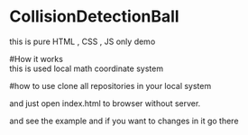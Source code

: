 # CollisionDetectionBall
 this is pure HTML , CSS , JS only demo

#How it works<br>
    this is used local math coordinate system   
    
#how to use
clone all repositories in your local system

and just open index.html to browser without server.

and see the example and if you want to changes in it go there 
